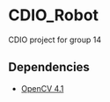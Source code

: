 # CDIO_Robot
CDIO project for group 14


## Dependencies

- [OpenCV 4.1](https://opencv-java-tutorials.readthedocs.io/en/latest/01-installing-opencv-for-java.html)